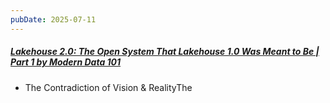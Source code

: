 ```yaml
---
pubDate: 2025-07-11
---
```


##### [Lakehouse 2.0: The Open System That Lakehouse 1.0 Was Meant to Be | Part 1 by Modern Data 101](https://medium.com/@community_md101/lakehouse-2-0-the-open-system-that-lakehouse-1-0-was-meant-to-be-part-1-743efc645ea6)

- The Contradiction of Vision & RealityThe
